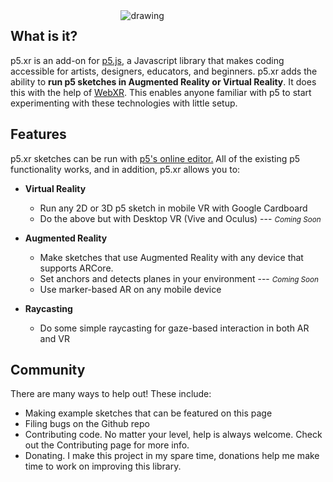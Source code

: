 <img src="../assets/xr-tear.png" alt="drawing" style="max-width:30%; margin-left:35%; margin-bottom: -50px"/>

## What is it?

p5.xr is an add-on for [p5.js](https://p5js.org/), a Javascript library that makes coding accessible for artists, designers, educators, and beginners. p5.xr adds the ability to __run p5 sketches in Augmented Reality or Virtual Reality__. It does this with the help of [WebXR](https://www.w3.org/TR/webxr/). This enables anyone familiar with p5 to start experimenting with these technologies with little setup.


## Features

p5.xr sketches can be run with [p5's online editor.](https://editor.p5js.org/) All of the existing p5 functionality works, and in addition, p5.xr allows you to:
- __Virtual Reality__
  - Run any 2D or 3D p5 sketch in mobile VR with Google Cardboard
  - Do the above but with Desktop VR (Vive and Oculus) --- <small><em>Coming Soon</em></small>

- __Augmented Reality__
  - Make sketches that use Augmented Reality with any device that supports ARCore.
  - Set anchors and detects planes in your environment --- <small><em>Coming Soon</em></small>
  - Use marker-based AR on any mobile device

- __Raycasting__
  - Do some simple raycasting for gaze-based interaction in both AR and VR

## Community

There are many ways to help out! These include:

- Making example sketches that can be featured on this page
- Filing bugs on the Github repo
- Contributing code. No matter your level, help is always welcome. Check out the Contributing page for more info.
- Donating. I make this project in my spare time, donations help me make time to work on improving this library.